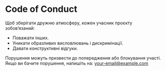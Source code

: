 # Code of Conduct

Щоб зберігати дружню атмосферу, кожен учасник проєкту зобов’язаний:

- Поважати інших.
- Уникати образливих висловлювань і дискримінації.
- Давати конструктивні відгуки.

Порушення можуть призвести до попередження або блокування участі.  
Якщо ви бачите порушення, напишіть на: your-email@example.com
